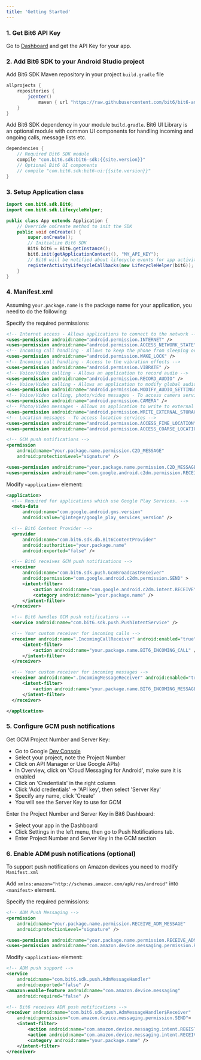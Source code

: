 ```yaml
---
title: 'Getting Started'
---
```


### 1. Get Bit6 API Key
Go to [Dashboard](https://dashboard.bit6.com/) and get the API Key for your app.


### 2. Add Bit6 SDK to your Android Studio project

Add Bit6 SDK Maven repository in your project `build.gradle` file

```java
allprojects {
    repositories {
        jcenter()
            maven { url "https://raw.githubusercontent.com/bit6/bit6-android-sdk/master/releases/" }
    }
}
```

Add Bit6 SDK dependency in your module `build.gradle`. Bit6 UI Library is an optional module with common UI components for handling incoming and ongoing calls, message lists etc.

```java
dependencies {
    // Required Bit6 SDK module
    compile "com.bit6.sdk:bit6-sdk:{{site.version}}"
    // Optional Bit6 UI components
    // compile "com.bit6.sdk:bit6-ui:{{site.version}}"
}
```

### 3. Setup Application class

```java
import com.bit6.sdk.Bit6;
import com.bit6.sdk.LifecycleHelper;

public class App extends Application {
    // Override onCreate method to init the SDK
    public void onCreate() {
        super.onCreate();
        // Initialize Bit6 SDK
        Bit6 bit6 = Bit6.getInstance();
        bit6.init(getApplicationContext(), "MY_API_KEY");
        // Bit6 will be notified about lifecycle events for app activities
        registerActivityLifecycleCallbacks(new LifecycleHelper(bit6));
    }
}
```

### 4. Manifest.xml

Assuming `your.package.name` is the package name for your application,
you need to do the following:

Specify the required permissions:

```xml
<!-- Internet access - Allows applications to connect to the network -->
<uses-permission android:name="android.permission.INTERNET" />
<uses-permission android:name="android.permission.ACCESS_NETWORK_STATE" />
<!-- Incoming call handling - Allows to keep the phone from sleeping or screen from dimming -->
<uses-permission android:name="android.permission.WAKE_LOCK" />
<!-- Incoming call handling - Access to the vibration effects -->
<uses-permission android:name="android.permission.VIBRATE" />
<!-- Voice/Video calling - Allows an application to record audio -->
<uses-permission android:name="android.permission.RECORD_AUDIO" />
<!-- Voice/Video calling - Allows an application to modify global audio settings -->
<uses-permission android:name="android.permission.MODIFY_AUDIO_SETTINGS" />
<!-- Voice/Video calling, photo/video messages - To access camera services -->
<uses-permission android:name="android.permission.CAMERA" />
<!-- Photo/Video messages - Allows an application to write to external storage. -->
<uses-permission android:name="android.permission.WRITE_EXTERNAL_STORAGE" />
<!-- Location messages - To access location services -->
<uses-permission android:name="android.permission.ACCESS_FINE_LOCATION" />
<uses-permission android:name="android.permission.ACCESS_COARSE_LOCATION" />

<!-- GCM push notifications -->
<permission
    android:name="your.package.name.permission.C2D_MESSAGE"
    android:protectionLevel="signature" />

<uses-permission android:name="your.package.name.permission.C2D_MESSAGE" />
<uses-permission android:name="com.google.android.c2dm.permission.RECEIVE" />

```

Modify `<application>` element:

```xml
<application>
  <!-- Required for applications which use Google Play Services. -->
  <meta-data
      android:name="com.google.android.gms.version"
      android:value="@integer/google_play_services_version" />

  <!-- Bit6 Content Provider -->
  <provider
      android:name="com.bit6.sdk.db.Bit6ContentProvider"
      android:authorities="your.package.name"
      android:exported="false" />

  <!-- Bit6 receives GCM push notifications -->
  <receiver
      android:name="com.bit6.sdk.push.GcmBroadcastReceiver"
      android:permission="com.google.android.c2dm.permission.SEND" >
      <intent-filter>
          <action android:name="com.google.android.c2dm.intent.RECEIVE" />
          <category android:name="your.package.name" />
      </intent-filter>
  </receiver>

  <!-- Bit6 handles GCM push notifications -->
  <service android:name="com.bit6.sdk.push.PushIntentService" />

  <!-- Your custom receiver for incoming calls -->
  <receiver android:name=".IncomingCallReceiver" android:enabled="true">
      <intent-filter>
          <action android:name="your.package.name.BIT6_INCOMING_CALL" />
      </intent-filter>
  </receiver>

  <!-- Your custom receiver for incoming messages -->
  <receiver android:name=".IncomingMessageReceiver" android:enabled="true">
      <intent-filter>
          <action android:name="your.package.name.BIT6_INCOMING_MESSAGE" />
      </intent-filter>
  </receiver>

</application>
```

### 5. Configure GCM push notifications

Get GCM Project Number and Server Key:

  - Go to Google [Dev Console](https://console.developers.google.com)
  - Select your project, note the Project Number
  - Click on API Manager or Use Google APIs)
  - In Overview, click on 'Cloud Messaging for Android', make sure it is enabled
  - Click on 'Credentials' in the right column
  - Click 'Add credentials' -> 'API key', then select 'Server Key'
  - Specify any name, click 'Create'
  - You will see the Server Key to use for GCM

Enter the Project Number and Server Key in Bit6 Dashboard:

  - Select your app in the Dashboard
  - Click Settings in the left menu, then go to Push Notifications tab.
  - Enter Project Number and Server Key in the GCM section



### 6. Enable ADM push notifications (optional)

To support push notifications on Amazon devices you need to modify `Manifest.xml`

Add `xmlns:amazon="http://schemas.amazon.com/apk/res/android"` into `<manifest>` element.

Specify the required permissions:

```xml
<!-- ADM Push Messaging -->
<permission
    android:name="your.package.name.permission.RECEIVE_ADM_MESSAGE"
    android:protectionLevel="signature" />

<uses-permission android:name="your.package.name.permission.RECEIVE_ADM_MESSAGE" />
<uses-permission android:name="com.amazon.device.messaging.permission.RECEIVE" />
```

Modify `<application>` element:

```xml
<!-- ADM push support -->
<service
    android:name="com.bit6.sdk.push.AdmMessageHandler"
    android:exported="false" />
<amazon:enable-feature android:name="com.amazon.device.messaging"
    android:required="false" />

<!-- Bit6 receives ADM push notifications -->
<receiver android:name="com.bit6.sdk.push.AdmMessageHandler$Receiver"
    android:permission="com.amazon.device.messaging.permission.SEND">
    <intent-filter>
        <action android:name="com.amazon.device.messaging.intent.REGISTRATION" />
        <action android:name="com.amazon.device.messaging.intent.RECEIVE" />
        <category android:name="your.package.name" />
    </intent-filter>
</receiver>
```
